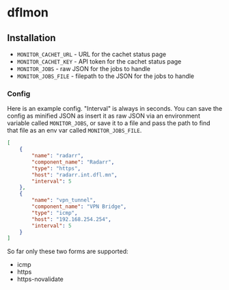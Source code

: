 # dflmon

## Installation

- `MONITOR_CACHET_URL` - URL for the cachet status page
- `MONITOR_CACHET_KEY` - API token for the cachet status page
- `MONITOR_JOBS` - raw JSON for the jobs to handle
- `MONITOR_JOBS_FILE` - filepath to the JSON for the jobs to handle

### Config

Here is an example config. "Interval" is always in seconds. You can save the config as minified JSON as insert it as raw JSON via an environment variable called `MONITOR_JOBS`, or save it to a file and pass the path to find that file as an env var called `MONITOR_JOBS_FILE`.

```json
[
	{
		"name": "radarr",
		"component_name": "Radarr",
		"type": "https",
		"host": "radarr.int.dfl.mn",
		"interval": 5
	},
	{
		"name": "vpn_tunnel",
		"component_name": "VPN Bridge",
		"type": "icmp",
		"host": "192.168.254.254",
		"interval": 5
	}
]
```

So far only these two forms are supported:

- icmp
- https
- https-novalidate
